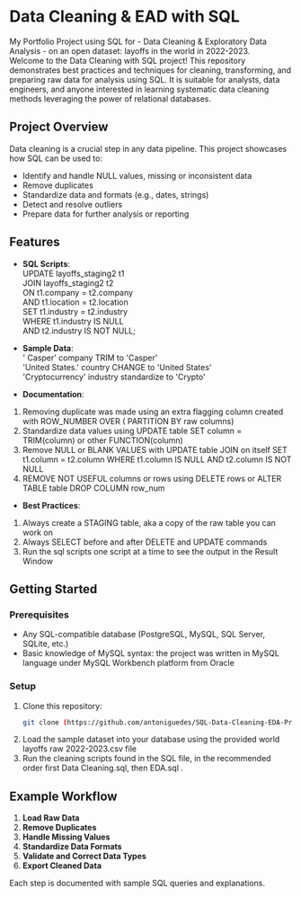 # Data Cleaning & EAD with SQL
My Portfolio Project using SQL for - Data Cleaning &amp; Exploratory Data Analysis - on an open dataset: layoffs in the world in 2022-2023.  
Welcome to the Data Cleaning with SQL project! This repository demonstrates best practices and techniques for cleaning, transforming, and preparing raw data for analysis using SQL. It is suitable for analysts, data engineers, and anyone interested in learning systematic data cleaning methods leveraging the power of relational databases.

## Project Overview

Data cleaning is a crucial step in any data pipeline. This project showcases how SQL can be used to:
- Identify and handle NULL values, missing or inconsistent data
- Remove duplicates
- Standardize data and formats (e.g., dates, strings)
- Detect and resolve outliers
- Prepare data for further analysis or reporting

## Features

- **SQL Scripts**:  
UPDATE layoffs_staging2 t1  
JOIN layoffs_staging2 t2  
	  ON t1.company = t2.company  
    AND t1.location = t2.location  
SET t1.industry = t2.industry  
WHERE t1.industry IS NULL  
AND t2.industry IS NOT NULL;    

- **Sample Data**:  
  ' Casper' company TRIM to 'Casper'  
  'United States.' country CHANGE to 'United States'  
  'Cryptocurrency' industry standardize to 'Crypto'  
- **Documentation**:
1. Removing duplicate was made using an extra flagging column created with ROW_NUMBER OVER ( PARTITION BY raw columns)
2. Standardize data values using UPDATE table SET column = TRIM(column) or other FUNCTION(column)
3. Remove NULL or BLANK VALUES with UPDATE table JOIN on itself SET t1.column = t2.column WHERE t1.column IS NULL AND t2.column IS NOT NULL
4. REMOVE NOT USEFUL columns or rows using DELETE rows or ALTER TABLE table DROP COLUMN row_num
  
- **Best Practices**:
1. Always create a STAGING table, aka a copy of the raw table you can work on
2. Always SELECT before and after DELETE and UPDATE commands
3. Run the sql scripts one script at a time to see the output in the Result Window

## Getting Started

### Prerequisites

- Any SQL-compatible database (PostgreSQL, MySQL, SQL Server, SQLite, etc.)
- Basic knowledge of MySQL syntax: the project was written in MySQL language under MySQL Workbench platform from Oracle

### Setup

1. Clone this repository:
    ```bash
    git clone (https://github.com/antoniguedes/SQL-Data-Cleaning-EDA-Project)
    ```
2. Load the sample dataset into your database using the provided world layoffs raw 2022-2023.csv file
3. Run the cleaning scripts found in the SQL file, in the recommended order first Data Cleaning.sql, then EDA.sql .

## Example Workflow

1. **Load Raw Data**
2. **Remove Duplicates**
3. **Handle Missing Values**
4. **Standardize Data Formats**
5. **Validate and Correct Data Types**
7. **Export Cleaned Data**

Each step is documented with sample SQL queries and explanations.
